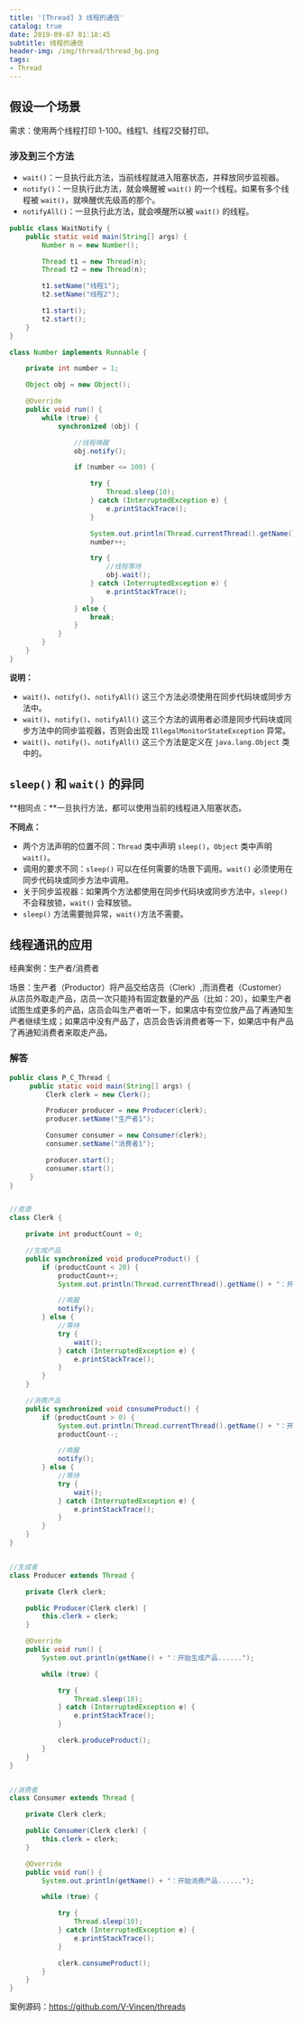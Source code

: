 ```yaml
---
title: '[Thread] 3 线程的通信'
catalog: true
date: 2019-09-07 01:18:45
subtitle: 线程的通信
header-img: /img/thread/thread_bg.png
tags:
- Thread
---
```


## 假设一个场景
需求：使用两个线程打印 1-100。线程1、线程2交替打印。

### 涉及到三个方法
- `wait()`：一旦执行此方法，当前线程就进入阻塞状态，并释放同步监视器。
- `notify()`：一旦执行此方法，就会唤醒被 `wait()` 的一个线程。如果有多个线程被 `wait()`，就唤醒优先级高的那个。
- `notifyAll()`：一旦执行此方法，就会唤醒所以被 `wait()` 的线程。

```java
public class WaitNotify {
    public static void main(String[] args) {
        Number n = new Number();

        Thread t1 = new Thread(n);
        Thread t2 = new Thread(n);

        t1.setName("线程1");
        t2.setName("线程2");

        t1.start();
        t2.start();
    }
}

class Number implements Runnable {

    private int number = 1;

    Object obj = new Object();

    @Override
    public void run() {
        while (true) {
            synchronized (obj) {

                //线程唤醒
                obj.notify();

                if (number <= 100) {

                    try {
                        Thread.sleep(10);
                    } catch (InterruptedException e) {
                        e.printStackTrace();
                    }

                    System.out.println(Thread.currentThread().getName() + ":" + number);
                    number++;

                    try {
                        //线程等待
                        obj.wait();
                    } catch (InterruptedException e) {
                        e.printStackTrace();
                    }
                } else {
                    break;
                }
            }
        }
    }
}
```
**说明：**
- `wait()`、`notify()`、`notifyAll()` 这三个方法必须使用在同步代码块或同步方法中。
- `wait()`、`notify()`、`notifyAll()` 这三个方法的调用者必须是同步代码块或同步方法中的同步监视器，否则会出现 `IllegalMonitorStateException` 异常。
- `wait()`、`notify()`、`notifyAll()` 这三个方法是定义在 `java.lang.Object` 类中的。

## `sleep()` 和 `wait()` 的异同
**相同点：**一旦执行方法，都可以使用当前的线程进入阻塞状态。

**不同点：**
- 两个方法声明的位置不同：`Thread` 类中声明 `sleep()`，`Object` 类中声明 `wait()`。
- 调用的要求不同：`sleep()` 可以在任何需要的场景下调用。`wait()` 必须使用在同步代码块或同步方法中调用。
- 关于同步监视器：如果两个方法都使用在同步代码块或同步方法中，`sleep()` 不会释放锁，`wait()` 会释放锁。
- `sleep()` 方法需要抛异常，`wait()`方法不需要。


## 线程通讯的应用
经典案例：生产者/消费者

场景：生产者（Productor）将产品交给店员（Clerk）,而消费者（Customer）从店员外取走产品，店员一次只能持有固定数量的产品（比如：20），如果生产者试图生成更多的产品，店员会叫生产者听一下，如果店中有空位放产品了再通知生产者继续生成；如果店中没有产品了，店员会告诉消费者等一下，如果店中有产品了再通知消费者来取走产品。

### 解答
```java
public class P_C_Thread {
     public static void main(String[] args) {
         Clerk clerk = new Clerk();

         Producer producer = new Producer(clerk);
         producer.setName("生产者1");

         Consumer consumer = new Consumer(clerk);
         consumer.setName("消费者1");

         producer.start();
         consumer.start();
     }
}


//资源
class Clerk {

    private int productCount = 0;

    //生成产品
    public synchronized void produceProduct() {
        if (productCount < 20) {
            productCount++;
            System.out.println(Thread.currentThread().getName() + "：开始生产第 " + productCount + " 个产品");

            //唤醒
            notify();
        } else {
            //等待
            try {
                wait();
            } catch (InterruptedException e) {
                e.printStackTrace();
            }
        }
    }

    //消费产品
    public synchronized void consumeProduct() {
        if (productCount > 0) {
            System.out.println(Thread.currentThread().getName() + "：开始消费第 " + productCount + " 个产品");
            productCount--;

            //唤醒
            notify();
        } else {
            //等待
            try {
                wait();
            } catch (InterruptedException e) {
                e.printStackTrace();
            }
        }
    }
}


//生成者
class Producer extends Thread {

    private Clerk clerk;

    public Producer(Clerk clerk) {
        this.clerk = clerk;
    }

    @Override
    public void run() {
        System.out.println(getName() + "：开始生成产品......");

        while (true) {

            try {
                Thread.sleep(10);
            } catch (InterruptedException e) {
                e.printStackTrace();
            }

            clerk.produceProduct();
        }
    }
}


//消费者
class Consumer extends Thread {

    private Clerk clerk;

    public Consumer(Clerk clerk) {
        this.clerk = clerk;
    }

    @Override
    public void run() {
        System.out.println(getName() + "：开始消费产品......");

        while (true) {

            try {
                Thread.sleep(10);
            } catch (InterruptedException e) {
                e.printStackTrace();
            }

            clerk.consumeProduct();
        }
    }
}
```

案例源码：https://github.com/V-Vincen/threads